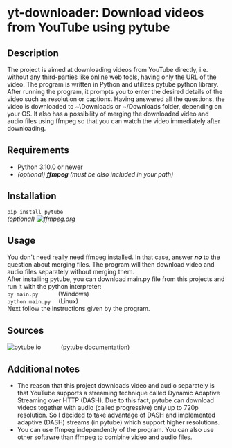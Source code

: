 # yt-downloader: Download videos from YouTube using pytube
## Description
The project is aimed at downloading videos from YouTube directly, i.e. without any third-parties like online web tools, having only the URL of the video.
The program is written in Python and utilizes pytube python library. After running the program, it prompts you to enter the desired details
of the video such as resolution or captions. Having answered all the questions, the video is downloaded to ~\Downloads or ~/Downloads folder,
depending on your OS. It also has a possibility of merging the downloaded video and audio files using ffmpeg so that you can watch the video immediately after downloading.
## Requirements
* Python 3.10.0 or newer
* *(optional)* ***ffmpeg*** *(must be also included in your path)*
## Installation
```pip install pytube``` \
*(optional) ![ffmpeg.org](https://ffmpeg.org/)*
## Usage
You don't need really need ffmpeg installed. In that case, answer ***no*** to the question about merging files. The program will then download
video and audio files separately without merging them. \
After installing pytube, you can download main.py file from this projects and run it with the python interpreter: \
```py main.py```          &emsp;&emsp;&emsp;(Windows) \
```python main.py```      &emsp;(Linux) \
Next follow the instructions given by the program.
## Sources
![pytube.io](https://pytube.io/)       &emsp;&emsp;&emsp;(pytube documentation)
## Additional notes
* The reason that this project downloads video and audio separately is that YouTube supports a streaming technique called Dynamic Adaptive Streaming over HTTP (DASH). Due to this fact, pytube can download videos together with audio (called progressive) only up to 720p resolution. So I decided to take advantage of
DASH and implemented adaptive (DASH) streams (in pytube) which support higher resolutions.
* You can use ffmpeg independently of the program. You can also use other softawre than ffmpeg to combine video and audio files.
